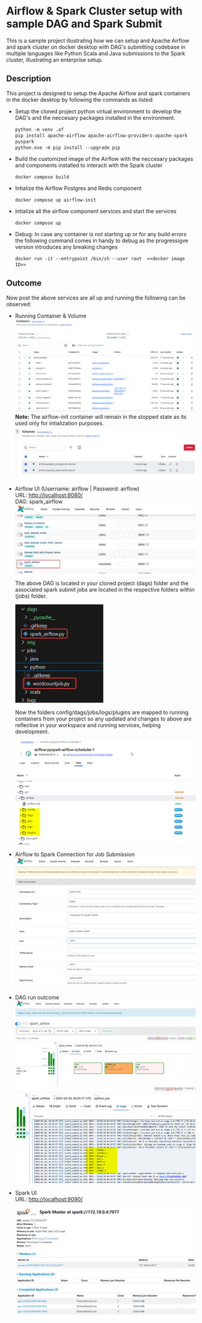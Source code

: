 # Airflow & Spark Cluster setup with sample DAG and Spark Submit

This is a sample project illustrating how we can setup and Apache Airflow and spark cluster on docker desktop with DAG's submitting codebase in multiple languages like Python Scala and Java submissions to the Spark cluster, illustrating an enterprise setup. 

## Description

This project is designed to setup the Apache Airflow and spark containers in the docker desktop by following the commands as listed: 

- Setup the cloned project python virtual environment to develop the DAG's and the neccesary packages installed in the environment.

    ```
    python -m venv .af
    pip install apache-airflow apache-airflow-providers-apache-spark pyspark
    python.exe -m pip install --upgrade pip
    ```

- Build the customized image of the Airflow with the neccesary packages and components installed to interacti with the Spark cluster
    ```
    docker compose build
    ```

- Intialize the Airflow Postgres and Redis component
    ```
    docker compose up airflow-init
    ```

- Intialize all the airflow component services and start the services
    ```
    docker compose up
    ```

- Debug: In case any container is not starting up or for any build errors the following command comes in handy to debug as the progressigve version introduces any breaking changes
    ```
    docker run -it --entrypoint /bin/sh --user root  <<docker image ID>>
    ```

## Outcome

Now post the above services are all up and running the following can be observed:

- Running Container & Volume
    ![Running Containers](img/Docker_Desktop_C0yfGbIUsG.png)
    **Note:** The airflow-init container will remain in the stopped state as its used only  for intialization purposes. 
    ![Running Volume](img/Docker_Desktop_vuRN9y7DWt.png)

- Airflow UI (Username: airflow | Password: airflow) <br/>
    URL: [http://localhost:8080/](http://localhost:8080/) <br/> 
    DAG: spark_airflow 
    ![Airflow UI](img/msedge_FNSY03akWp.png)

    The above DAG is located in your cloned project (dags) folder and the associated spark submit jobs are located in the respective folders within (jobs) folder.

    ![Code Location](img/Code_5ysncJZdSb.png)

    Now the folders config/dags/jobs/logs/plugins are mapped to running containers from your project so any updated and changes to above are reflective in your workspace and running services, helping development. 

    ![Folder mounts](img/Docker_Desktop_ASLsLYTXBA.png)

- Airflow to Spark Connection for Job Submission
    ![Spark Connection](img/msedge_o19vbz18OS.png)

- DAG run outcome
    ![Dag Overview](img/BV7ZDtpg7Y.png)
    ![Dag Logs](img/msedge_tfkQ4jgjzR.png)

- Spark UI<br/>
  URL: [http://localhost:9090/](http://localhost:9090/)

  ![Spark UI](img/msedge_zQ2tfJaMnD.png)


